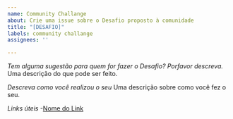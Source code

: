 ```yaml
---
name: Community Challange
about: Crie uma issue sobre o Desafio proposto à comunidade
title: "[DESAFIO]"
labels: community challange
assignees: ''

---
```


*Tem alguma sugestão para quem for fazer o Desafio? Porfavor descreva.*
Uma descrição do que pode ser feito.

*Descreva como você realizou o seu*
Uma descrição sobre como você fez o seu.

*Links úteis*
-[Nome do Link](URL)
